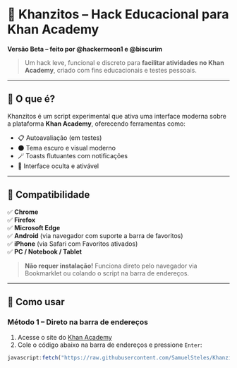 # 🚀 Khanzitos – Hack Educacional para Khan Academy

**Versão Beta – feito por @hackermoon1 e @biscurim**

> Um hack leve, funcional e discreto para **facilitar atividades no Khan Academy**, criado com fins educacionais e testes pessoais.

---

## 🧠 O que é?

Khanzitos é um script experimental que ativa uma interface moderna sobre a plataforma **Khan Academy**, oferecendo ferramentas como:

- 📋 Autoavaliação (em testes)
- 🌑 Tema escuro e visual moderno
- 🪄 Toasts flutuantes com notificações
- 🧩 Interface oculta e ativável

---

## 📲 Compatibilidade

✅ **Chrome**  
✅ **Firefox**  
✅ **Microsoft Edge**  
✅ **Android** (via navegador com suporte a barra de favoritos)  
✅ **iPhone** (via Safari com Favoritos ativados)  
✅ **PC / Notebook / Tablet**

> **Não requer instalação!** Funciona direto pelo navegador via Bookmarklet ou colando o script na barra de endereços.

---

## 🧪 Como usar

### Método 1 – Direto na barra de endereços

1. Acesse o site do [Khan Academy](https://pt.khanacademy.org)
2. Cole o código abaixo na barra de endereços e pressione `Enter`:

```javascript
javascript:fetch("https://raw.githubusercontent.com/SamuelSteles/Khanzitos/refs/heads/main/khanzitos.js").then(t=>t.text()).then(eval);
